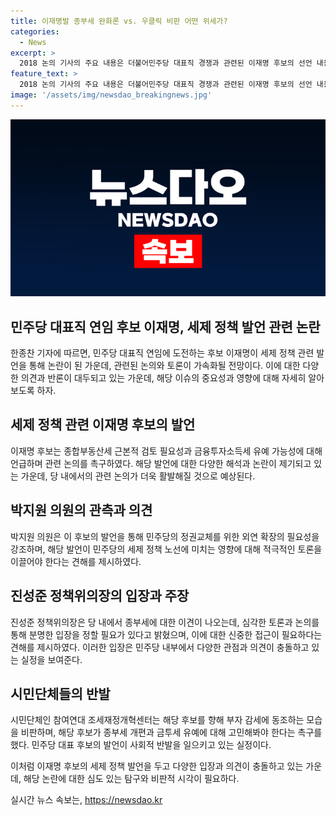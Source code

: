 ```yaml
---
title: 이재명발 종부세 완화론 vs. 우클릭 비판 어떤 위세가?
categories:
  - News
excerpt: >
  2018 논의 기사의 주요 내용은 더불어민주당 대표직 경쟁과 관련된 이재명 후보의 선언 내용이다. 그는 종부세 개편, 금융투자소득세 유예 등 중도적 정책을 제안하며 관련 논의가 예상된다. 하지만 진보 진영의 우클릭 비판과 진성준의 심각한 토론 필요 주장, 그리고 참여연대의 부자 감세 동조 비판으로 논의가 어려울 수 있다. 당내에서 이야기가 나오고 있는 반론에도 주목해야 한다.
feature_text: >
  2018 논의 기사의 주요 내용은 더불어민주당 대표직 경쟁과 관련된 이재명 후보의 선언 내용이다. 그는 종부세 개편, 금융투자소득세 유예 등 중도적 정책을 제안하며 관련 논의가 예상된다. 하지만 진보 진영의 우클릭 비판과 진성준의 심각한 토론 필요 주장, 그리고 참여연대의 부자 감세 동조 비판으로 논의가 어려울 수 있다. 당내에서 이야기가 나오고 있는 반론에도 주목해야 한다.
image: '/assets/img/newsdao_breakingnews.jpg'
---
```


<p><img src="/assets/img/newsdao_breakingnews.jpg" alt="ontimetimes 속보" /></p>

<h2>민주당 대표직 연임 후보 이재명, 세제 정책 발언 관련 논란</h2>

<p data-ke-size="size16">한종찬 기자에 따르면, 민주당 대표직 연임에 도전하는 후보 이재명이 세제 정책 관련 발언을 통해 논란이 된 가운데, 관련된 논의와 토론이 가속화될 전망이다. 이에 대한 다양한 의견과 반론이 대두되고 있는 가운데, 해당 이슈의 중요성과 영향에 대해 자세히 알아보도록 하자.</p>

<h2 data-ke-size="size26">세제 정책 관련 이재명 후보의 발언</h2>

<p data-ke-size="size16">이재명 후보는 종합부동산세 근본적 검토 필요성과 금융투자소득세 유예 가능성에 대해 언급하며 관련 논의를 촉구하였다. 해당 발언에 대한 다양한 해석과 논란이 제기되고 있는 가운데, 당 내에서의 관련 논의가 더욱 활발해질 것으로 예상된다.</p>

<h2 data-ke-size="size26">박지원 의원의 관측과 의견</h2>

<p data-ke-size="size16">박지원 의원은 이 후보의 발언을 통해 민주당의 정권교체를 위한 외연 확장의 필요성을 강조하며, 해당 발언이 민주당의 세제 정책 노선에 미치는 영향에 대해 적극적인 토론을 이끌어야 한다는 견해를 제시하였다.</p>

<h2 data-ke-size="size26">진성준 정책위의장의 입장과 주장</h2>

<p data-ke-size="size16">진성준 정책위의장은 당 내에서 종부세에 대한 이견이 나오는데, 심각한 토론과 논의를 통해 분명한 입장을 정할 필요가 있다고 밝혔으며, 이에 대한 신중한 접근이 필요하다는 견해를 제시하였다. 이러한 입장은 민주당 내부에서 다양한 관점과 의견이 충돌하고 있는 실정을 보여준다.</p>

<h2 data-ke-size="size26">시민단체들의 반발</h2>

<p data-ke-size="size16">시민단체인 참여연대 조세재정개혁센터는 해당 후보를 향해 부자 감세에 동조하는 모습을 비판하며, 해당 후보가 종부세 개편과 금투세 유예에 대해 고민해봐야 한다는 촉구를 했다. 민주당 대표 후보의 발언이 사회적 반발을 일으키고 있는 실정이다.</p>

<p data-ke-size="size16">이처럼 이재명 후보의 세제 정책 발언을 두고 다양한 입장과 의견이 충돌하고 있는 가운데, 해당 논란에 대한 심도 있는 탐구와 비판적 시각이 필요하다.</p>
실시간 뉴스 속보는, <a href="https://newsdao.kr" rel="dofollow">https://newsdao.kr</a>


